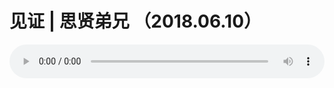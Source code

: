 # 见证 | 思贤弟兄 （2018.06.10）

<audio style="width: 100%;" preload="false" controls controlslist="nodownload"><source src="//file.simai.life/audio/mp3/old/25309.mp3" type="audio/mpeg">Your browser does not support the audio element.</audio>


